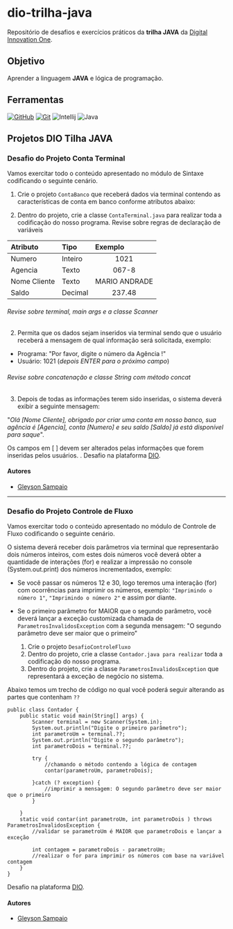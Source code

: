 # dio-trilha-java

Repositório de desafios e exercícios práticos da  **trilha JAVA** da [Digital Innovation One](https://www.dio.me/).

## Objetivo
Aprender a linguagem **JAVA** e lógica de programação.

## Ferramentas
[![GitHub](https://img.shields.io/badge/GitHub-000?style=for-the-badge&logo=github&logoColor=30A3DC)](https://docs.github.com/)
[![Git](https://img.shields.io/badge/Git-000?style=for-the-badge&logo=git&logoColor=E94D5F)](https://git-scm.com/doc) 
![Intellij](https://img.shields.io/badge/Intellij-000000?style=for-the-badge&logo=intellij&logoColor=E94D5F)
![Java](https://img.shields.io/badge/java-%23ED8B0000.svg?style=for-the-badge&logo=openjdk&logoColor=white)



## Projetos DIO Tilha JAVA


### Desafio do Projeto Conta Terminal
Vamos exercitar todo o conteúdo apresentado no módulo de Sintaxe codificando o seguinte cenário.

1. Crie o projeto `ContaBanco` que receberá dados via terminal contendo as características de conta em banco conforme atributos abaixo:

2. Dentro do projeto, crie a classe `ContaTerminal.java` para realizar toda a codificação do nosso programa.
Revise sobre regras de declaração de variáveis

<table>
 <thead>
    <tr align="left">
      <th>Atributo</th>
      <th>Tipo</th>
      <th>Exemplo</th>
    </tr>
  </thead>
   <tbody align="left">
    <tr>
      <td>Numero</td>
      <td>Inteiro</td>
      <td align="center">1021</td>
    </tr>
    <tr>
      <td>Agencia</td>
      <td>Texto</td>
      <td align="center">067-8</td>
    </tr>
    <tr>
      <td>Nome Cliente</td>
      <td>Texto</td>
      <td align="center">MARIO ANDRADE</td>
    </tr>
    <tr>
      <td>Saldo</td>
      <td>Decimal</td>
      <td align="center">237.48</td>
    </tr>
  </tbody>
  <tfoot></tfoot>
</table>
		
 ###### Revise sobre terminal, main args e a classe Scanner

2. Permita que os dados sejam inseridos via terminal sendo que o usuário receberá a mensagem de qual informação será solicitada, exemplo:
* Programa: "Por favor, digite o número da Agência !"
* Usuário: 1021 (_depois ENTER para o próximo campo_)
  
###### Revise sobre concatenação e classe String com método concat

3. Depois de todas as informações terem sido inseridas, o sistema deverá exibir a seguinte mensagem:
  
"_Olá [Nome Cliente], obrigado por criar uma conta em nosso banco, sua agência é [Agencia], conta [Numero] e seu saldo [Saldo] já está disponível para saque_".

Os campos em [ ] devem ser alterados pelas informações que forem inseridas pelos usuários.
.
Desafio na plataforma [DIO](https://www.dio.me/).

#### Autores
* [Gleyson Sampaio](https://github.com/glysns)


  
---
### Desafio do Projeto Controle de Fluxo

Vamos exercitar todo o conteúdo apresentado no módulo de Controle de Fluxo codificando o seguinte cenário.

O sistema deverá receber dois parâmetros via terminal que representarão dois números inteiros, com estes dois números você deverá obter a quantidade de interações (for) e realizar a impressão no console (System.out.print) dos números incrementados, exemplo:

  * Se você passar os números 12 e 30, logo teremos uma interação (for) com ocorrências para imprimir os números, exemplo:
    `"Imprimindo o número 1"`, `"Imprimindo o número 2"` e assim por diante.
  * Se o primeiro parâmetro for MAIOR que o segundo parâmetro, você deverá lançar a exceção customizada chamada de `ParametrosInvalidosException` com a segunda mensagem:
    "O segundo parâmetro deve ser maior que o primeiro"

    1. Crie o projeto `DesafioControleFluxo`
    2. Dentro do projeto, crie a classe `Contador.java para realizar` toda a codificação do nosso programa.
    3. Dentro do projeto, crie a classe `ParametrosInvalidosException` que representará a exceção de negócio no sistema.

Abaixo temos um trecho de código no qual você poderá seguir alterando as partes que contenham `??`

	public class Contador {
		public static void main(String[] args) {
			Scanner terminal = new Scanner(System.in);
			System.out.println("Digite o primeiro parâmetro");
			int parametroUm = terminal.??;
			System.out.println("Digite o segundo parâmetro");
			int parametroDois = terminal.??;
			
			try {
				//chamando o método contendo a lógica de contagem
				contar(parametroUm, parametroDois);
			
			}catch (? exception) {
				//imprimir a mensagem: O segundo parâmetro deve ser maior que o primeiro
			}
			
		}
		static void contar(int parametroUm, int parametroDois ) throws ParametrosInvalidosException {
			//validar se parametroUm é MAIOR que parametroDois e lançar a exceção
			
			int contagem = parametroDois - parametroUm;
			//realizar o for para imprimir os números com base na variável contagem
		}
	}


Desafio na plataforma [DIO](https://www.dio.me/).

#### Autores
* [Gleyson Sampaio](https://github.com/glysns)
  
